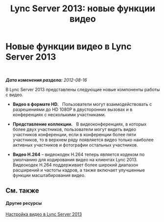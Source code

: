 ﻿---
title: 'Lync Server 2013: новые функции видео'
TOCTitle: Новые функции видео
ms:assetid: c5d7ef57-cda7-456e-b263-c78179991b79
ms:mtpsurl: https://technet.microsoft.com/ru-ru/library/JJ205246(v=OCS.15)
ms:contentKeyID: 49311119
ms.date: 05/19/2016
mtps_version: v=OCS.15
ms.translationtype: HT
---

# Новые функции видео в Lync Server 2013

 

_**Дата изменения раздела:** 2012-08-16_

В Lync Server 2013 представлены следующие новые компоненты работы с видео.

  - **Видео в формате HD.**   Пользователи могут взаимодействовать с разрешениями до HD 1080P в двусторонних вызовах и в конференциях с несколькими участниками.

  - **Представление коллекции.**   В видеоконференциях, в которых более двух участников, пользователи могут видеть видео участников конференции, если в конференции более пяти участников, то в верхнем ряду появляется видео только наиболее активных участников и фотографии остальных участников.

  - **Видео H.264** – видеокодек H.264 теперь является кодеком по умолчанию для кодирования видео на клиентах Lync 2013. Видеокодек H.264 поддерживает более широкий диапазон расширений и частоты кадров, а также включает улучшенные функции масштабирования видео.

## См. также

#### Другие ресурсы

[Настройка видео в Lync Server 2013](lync-server-2013-planning-and-deploying-video.md)

